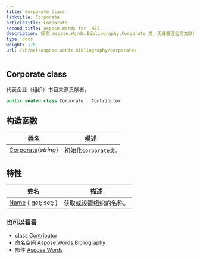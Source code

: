 ```yaml
---
title: Corporate Class
linktitle: Corporate
articleTitle: Corporate
second_title: Aspose.Words for .NET
description: 探索 Aspose.Words.Bibliography.Corporate 类，无缝管理公司文献目录和组织贡献者。提升文档准确性！
type: docs
weight: 170
url: /zh/net/aspose.words.bibliography/corporate/
---
```

## Corporate class

代表企业（组织）书目来源贡献者。

```csharp
public sealed class Corporate : Contributor
```

## 构造函数

| 姓名 | 描述 |
| --- | --- |
| [Corporate](corporate/)(*string*) | 初始化`Corporate`类. |

## 特性

| 姓名 | 描述 |
| --- | --- |
| [Name](../../aspose.words.bibliography/corporate/name/) { get; set; } | 获取或设置组织的名称。 |

### 也可以看看

* class [Contributor](../contributor/)
* 命名空间 [Aspose.Words.Bibliography](../../aspose.words.bibliography/)
* 部件 [Aspose.Words](../../)
